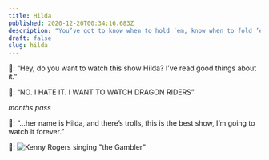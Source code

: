 ```yaml
---
title: Hilda
published: 2020-12-20T00:34:16.683Z
description: "You’ve got to know when to hold ’em, know when to fold ’em...."
draft: false
slug: hilda
---
```


👨: “Hey, do you want to watch this show Hilda? I’ve read good things about it.”

👧: “NO. I HATE IT. I WANT TO WATCH DRAGON RIDERS”

_months pass_

👧: “…her name is Hilda, and there’s trolls, this is the best show, I’m going to watch it forever.”

👨: ![Kenny Rogers singing "the Gambler"](https://media.giphy.com/media/llCtQhhXcuCmxhsB2y/giphy.gif)
